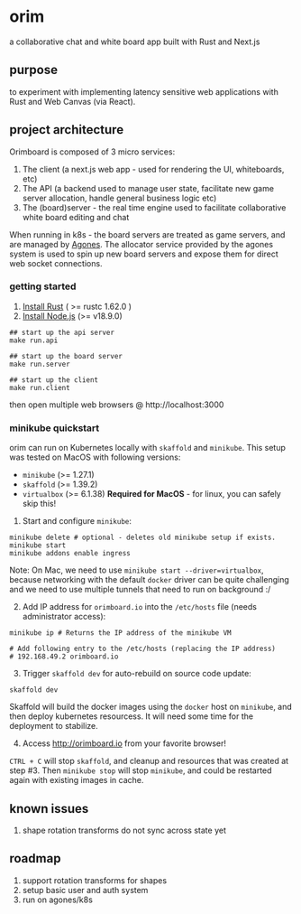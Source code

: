 # orim

a collaborative chat and white board app built with Rust and Next.js

## purpose

to experiment with implementing latency sensitive web applications with Rust and Web Canvas (via React).

## project architecture

Orimboard is composed of 3 micro services:
1. The client (a next.js web app - used for rendering the UI, whiteboards, etc)
2. The API (a backend used to manage user state, facilitate new game server allocation, handle general business logic etc)
3. The (board)server - the real time engine used to facilitate collaborative white board editing and chat

When running in k8s - the board servers are treated as game servers, and are managed by [Agones](https://agones.dev). The allocator service provided by the agones system is used to spin up new board servers and expose them for direct web socket connections.

### getting started

1. [Install Rust](https://www.rust-lang.org/tools/install) ( >= rustc 1.62.0 )
2. [Install Node.js](https://nodejs.org/en/download/current/) (>= v18.9.0)

```
## start up the api server
make run.api

## start up the board server
make run.server

## start up the client
make run.client
```

then open multiple web browsers @ http://localhost:3000

### minikube quickstart

orim can run on Kubernetes locally with `skaffold` and `minikube`. This setup was tested on MacOS with following versions:

- `minikube` (>= 1.27.1)
- `skaffold` (>= 1.39.2)
- `virtualbox` (>= 6.1.38) **Required for MacOS** - for linux, you can safely skip this!

1. Start and configure `minikube`:

```
minikube delete # optional - deletes old minikube setup if exists.
minikube start
minikube addons enable ingress
```

Note: On Mac, we need to use `minikube start --driver=virtualbox`, because networking with the default `docker` driver can be quite challenging and we need to use multiple tunnels that need to run on background :/

2. Add IP address for `orimboard.io` into the `/etc/hosts` file (needs administrator access):

```
minikube ip # Returns the IP address of the minikube VM

# Add following entry to the /etc/hosts (replacing the IP address)
# 192.168.49.2 orimboard.io
```

3. Trigger `skaffold dev` for auto-rebuild on source code update:

```
skaffold dev
```

Skaffold will build the docker images using the `docker` host on `minikube`, and then deploy kubernetes resourcess. It will need some time for the deployment to stabilize.

4. Access http://orimboard.io from your favorite browser!

`CTRL + C` will stop `skaffold`, and cleanup and resources that was created at step #3. Then `minikube stop` will stop `minikube`, and could be restarted again with existing images in cache.

## known issues

1. shape rotation transforms do not sync across state yet

## roadmap

1. support rotation transforms for shapes
2. setup basic user and auth system
3. run on agones/k8s
